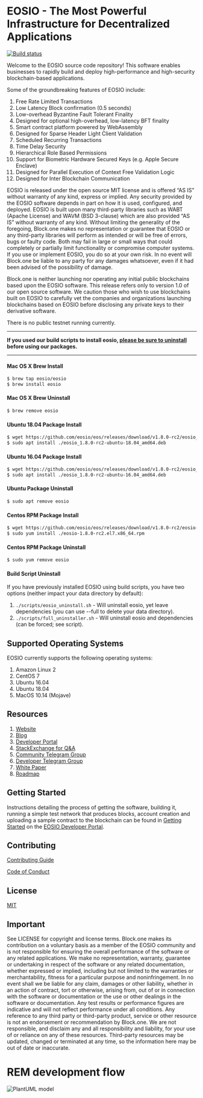 
# EOSIO - The Most Powerful Infrastructure for Decentralized Applications

[![Build status](https://badge.buildkite.com/370fe5c79410f7d695e4e34c500b4e86e3ac021c6b1f739e20.svg?branch=master)](https://buildkite.com/EOSIO/eosio)

Welcome to the EOSIO source code repository! This software enables businesses to rapidly build and deploy high-performance and high-security blockchain-based applications.

Some of the groundbreaking features of EOSIO include:

1. Free Rate Limited Transactions
1. Low Latency Block confirmation (0.5 seconds)
1. Low-overhead Byzantine Fault Tolerant Finality
1. Designed for optional high-overhead, low-latency BFT finality
1. Smart contract platform powered by WebAssembly
1. Designed for Sparse Header Light Client Validation
1. Scheduled Recurring Transactions
1. Time Delay Security
1. Hierarchical Role Based Permissions
1. Support for Biometric Hardware Secured Keys (e.g. Apple Secure Enclave)
1. Designed for Parallel Execution of Context Free Validation Logic
1. Designed for Inter Blockchain Communication

EOSIO is released under the open source MIT license and is offered “AS IS” without warranty of any kind, express or implied. Any security provided by the EOSIO software depends in part on how it is used, configured, and deployed. EOSIO is built upon many third-party libraries such as WABT (Apache License) and WAVM (BSD 3-clause) which are also provided “AS IS” without warranty of any kind. Without limiting the generality of the foregoing, Block.one makes no representation or guarantee that EOSIO or any third-party libraries will perform as intended or will be free of errors, bugs or faulty code. Both may fail in large or small ways that could completely or partially limit functionality or compromise computer systems. If you use or implement EOSIO, you do so at your own risk. In no event will Block.one be liable to any party for any damages whatsoever, even if it had been advised of the possibility of damage.  

Block.one is neither launching nor operating any initial public blockchains based upon the EOSIO software. This release refers only to version 1.0 of our open source software. We caution those who wish to use blockchains built on EOSIO to carefully vet the companies and organizations launching blockchains based on EOSIO before disclosing any private keys to their derivative software.

There is no public testnet running currently.

---

**If you used our build scripts to install eosio, [please be sure to uninstall](#build-script-uninstall) before using our packages.**

---

#### Mac OS X Brew Install
```sh
$ brew tap eosio/eosio
$ brew install eosio
```
#### Mac OS X Brew Uninstall
```sh
$ brew remove eosio
```

#### Ubuntu 18.04 Package Install
```sh
$ wget https://github.com/eosio/eos/releases/download/v1.8.0-rc2/eosio_1.8.0-rc2-ubuntu-18.04_amd64.deb
$ sudo apt install ./eosio_1.8.0-rc2-ubuntu-18.04_amd64.deb
```
#### Ubuntu 16.04 Package Install
```sh
$ wget https://github.com/eosio/eos/releases/download/v1.8.0-rc2/eosio_1.8.0-rc2-ubuntu-16.04_amd64.deb
$ sudo apt install ./eosio_1.8.0-rc2-ubuntu-16.04_amd64.deb
```
#### Ubuntu Package Uninstall
```sh
$ sudo apt remove eosio
```
#### Centos RPM Package Install
```sh
$ wget https://github.com/eosio/eos/releases/download/v1.8.0-rc2/eosio-1.8.0-rc2.el7.x86_64.rpm
$ sudo yum install ./eosio-1.8.0-rc2.el7.x86_64.rpm
```
#### Centos RPM Package Uninstall
```sh
$ sudo yum remove eosio
```

#### Build Script Uninstall

If you have previously installed EOSIO using build scripts, you have two options (neither impact your data directory by default):

1. `./scripts/eosio_uninstall.sh` - Will uninstall eosio, yet leave dependencies (you can use --full to delete your data directory).
2. `./scripts/full_uninstaller.sh` - Will uninstall eosio and dependencies (can be forced; see script).

## Supported Operating Systems
EOSIO currently supports the following operating systems:  
1. Amazon Linux 2
2. CentOS 7
3. Ubuntu 16.04
4. Ubuntu 18.04
5. MacOS 10.14 (Mojave)

## Resources
1. [Website](https://eos.io)
1. [Blog](https://medium.com/eosio)
1. [Developer Portal](https://developers.eos.io)
1. [StackExchange for Q&A](https://eosio.stackexchange.com/)
1. [Community Telegram Group](https://t.me/EOSProject)
1. [Developer Telegram Group](https://t.me/joinchat/EaEnSUPktgfoI-XPfMYtcQ)
1. [White Paper](https://github.com/EOSIO/Documentation/blob/master/TechnicalWhitePaper.md)
1. [Roadmap](https://github.com/EOSIO/Documentation/blob/master/Roadmap.md)

<a name="gettingstarted"></a>
## Getting Started
Instructions detailing the process of getting the software, building it, running a simple test network that produces blocks, account creation and uploading a sample contract to the blockchain can be found in [Getting Started](https://developers.eos.io/eosio-home/docs) on the [EOSIO Developer Portal](https://developers.eos.io).

## Contributing

[Contributing Guide](./CONTRIBUTING.md)

[Code of Conduct](./CONTRIBUTING.md#conduct)

## License

[MIT](./LICENSE)

## Important

See LICENSE for copyright and license terms.  Block.one makes its contribution on a voluntary basis as a member of the EOSIO community and is not responsible for ensuring the overall performance of the software or any related applications.  We make no representation, warranty, guarantee or undertaking in respect of the software or any related documentation, whether expressed or implied, including but not limited to the warranties or merchantability, fitness for a particular purpose and noninfringement. In no event shall we be liable for any claim, damages or other liability, whether in an action of contract, tort or otherwise, arising from, out of or in connection with the software or documentation or the use or other dealings in the software or documentation.  Any test results or performance figures are indicative and will not reflect performance under all conditions.  Any reference to any third party or third-party product, service or other resource is not an endorsement or recommendation by Block.one.  We are not responsible, and disclaim any and all responsibility and liability, for your use of or reliance on any of these resources. Third-party resources may be updated, changed or terminated at any time, so the information here may be out of date or inaccurate.

# REM development flow

![PlantUML model](http://www.plantuml.com/plantuml/png/nLFDQjj04BxhAORaqFOWAqwWnAQ4XDI67ag2qz9ZM4aZQV7kZhex6zjltv6qu9h-v5Ae3vQqy_rypCpU1bQUepNP6_ZIwG0nO0tQmMPrz_7pQcPhAGH4w9Zxi2mAmLTRUa7V6DhDAhB5zuY1DRbGN5rUNbozdryK7UrofbmxnjOhnbmCybeh-R11ZgNMQZQgpCaFRrqinKPOm2Jc0Jq33sbwNN7q20FbfqYgOl9mjjepUgSCt9DZhyiefsUW0gpkuNonMAyNYwnNddMbU-KOpf22faB-tteqg08MyzdrRFzk8ZqypQ_Xt6Fz3qWUhKKLkViJSPEOHhSTboRYt_dsTn9tWq3h4Tqhv0OLHv_8pwLNhkgUB-P9PZs_VeLlLM3q2JvzP8uOOLY4CKS6ylk6CAuJrFY2XdgBeXQ3TkrO5Z4O4y2K09IheKUlgTQLCkOmelfe33HwZo53gGysHw_KjX7uT70Lrb1HVu2TvawWK7NAjHZ6-jSWLIQe2JoMAY1G0yTEJb6E7jdOplncM9ubDEItSDA7B4tiGvw6leH7YLeynj2bl0b1-GrDmrd2Pd9MhT8kC1Z5A8-UjEFHy0XU3dPGaRMQ0wY6qQVSGxHaV9zSfJ9SEz5OZw6JtKdjFmTEoBGkeXnObGOdgGI4NtSfdQHrsYBswPfzUZXHc6PC3XBXECTRUOtM_000)
